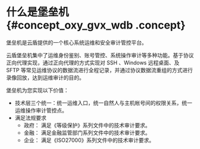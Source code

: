 # 什么是堡垒机 {#concept_oxy_gvx_wdb .concept}

堡垒机是云盾提供的一个核心系统运维和安全审计管控平台。

云盾堡垒机集中了运维身份鉴别、账号管控、系统操作审计等多种功能。基于协议正向代理实现，通过正向代理的方式实现对 SSH 、Windows 远程桌面、及 SFTP 等常见运维协议的数据流进行全程记录，并通过协议数据流重组的方式进行录像回放，达到运维审计的目的。

堡垒机为您实现以下价值：

-   技术层三个统一：统一运维入口，统一自然人与主机帐号间的权限关系，统一运维操作审计管控点。
-   满足法规要求
    -   政府： 满足《等级保护》系列文件中的技术审计要求。
    -   金融： 满足金融监管部门系列文件中的技术审计要求。
    -   企业： 满足《ISO27000》系列文件中的技术审计要求。

